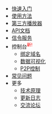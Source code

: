 - [快速入门](README.md)
- [使用方法](usage.md)
- [第三方播放器](players.md)
- [API文档](API.md)
- [信令服务](signaling.md)
- 控制台<sup style="color:red;">新!</sup>
    - [绑定域名](bindings.md)
    - [数据可视化](data-explain.md)
    - [P2P控制](p2p-control.md)
- [常见问题](FAQ.md)
- 更多
  - [技术原理](design.md)
  - [更新日志](logs.md)
  - [交流论坛](https://cdnbye.github.io/documentation/#/)
  

